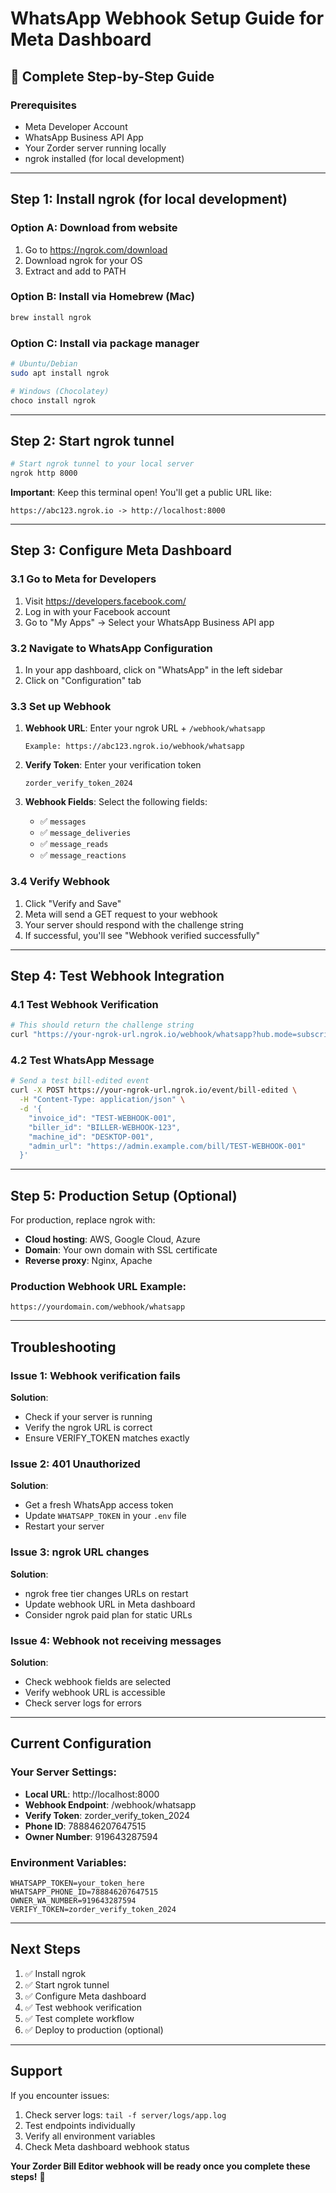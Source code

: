 # WhatsApp Webhook Setup Guide for Meta Dashboard

## 🚀 Complete Step-by-Step Guide

### Prerequisites
- Meta Developer Account
- WhatsApp Business API App
- Your Zorder server running locally
- ngrok installed (for local development)

---

## Step 1: Install ngrok (for local development)

### Option A: Download from website
1. Go to https://ngrok.com/download
2. Download ngrok for your OS
3. Extract and add to PATH

### Option B: Install via Homebrew (Mac)
```bash
brew install ngrok
```

### Option C: Install via package manager
```bash
# Ubuntu/Debian
sudo apt install ngrok

# Windows (Chocolatey)
choco install ngrok
```

---

## Step 2: Start ngrok tunnel

```bash
# Start ngrok tunnel to your local server
ngrok http 8000
```

**Important**: Keep this terminal open! You'll get a public URL like:
```
https://abc123.ngrok.io -> http://localhost:8000
```

---

## Step 3: Configure Meta Dashboard

### 3.1 Go to Meta for Developers
1. Visit https://developers.facebook.com/
2. Log in with your Facebook account
3. Go to "My Apps" → Select your WhatsApp Business API app

### 3.2 Navigate to WhatsApp Configuration
1. In your app dashboard, click on "WhatsApp" in the left sidebar
2. Click on "Configuration" tab

### 3.3 Set up Webhook
1. **Webhook URL**: Enter your ngrok URL + `/webhook/whatsapp`
   ```
   Example: https://abc123.ngrok.io/webhook/whatsapp
   ```

2. **Verify Token**: Enter your verification token
   ```
   zorder_verify_token_2024
   ```

3. **Webhook Fields**: Select the following fields:
   - ✅ `messages`
   - ✅ `message_deliveries`
   - ✅ `message_reads`
   - ✅ `message_reactions`

### 3.4 Verify Webhook
1. Click "Verify and Save"
2. Meta will send a GET request to your webhook
3. Your server should respond with the challenge string
4. If successful, you'll see "Webhook verified successfully"

---

## Step 4: Test Webhook Integration

### 4.1 Test Webhook Verification
```bash
# This should return the challenge string
curl "https://your-ngrok-url.ngrok.io/webhook/whatsapp?hub.mode=subscribe&hub.challenge=test123&hub.verify_token=zorder_verify_token_2024"
```

### 4.2 Test WhatsApp Message
```bash
# Send a test bill-edited event
curl -X POST https://your-ngrok-url.ngrok.io/event/bill-edited \
  -H "Content-Type: application/json" \
  -d '{
    "invoice_id": "TEST-WEBHOOK-001",
    "biller_id": "BILLER-WEBHOOK-123",
    "machine_id": "DESKTOP-001",
    "admin_url": "https://admin.example.com/bill/TEST-WEBHOOK-001"
  }'
```

---

## Step 5: Production Setup (Optional)

For production, replace ngrok with:
- **Cloud hosting**: AWS, Google Cloud, Azure
- **Domain**: Your own domain with SSL certificate
- **Reverse proxy**: Nginx, Apache

### Production Webhook URL Example:
```
https://yourdomain.com/webhook/whatsapp
```

---

## Troubleshooting

### Issue 1: Webhook verification fails
**Solution**: 
- Check if your server is running
- Verify the ngrok URL is correct
- Ensure VERIFY_TOKEN matches exactly

### Issue 2: 401 Unauthorized
**Solution**:
- Get a fresh WhatsApp access token
- Update `WHATSAPP_TOKEN` in your `.env` file
- Restart your server

### Issue 3: ngrok URL changes
**Solution**:
- ngrok free tier changes URLs on restart
- Update webhook URL in Meta dashboard
- Consider ngrok paid plan for static URLs

### Issue 4: Webhook not receiving messages
**Solution**:
- Check webhook fields are selected
- Verify webhook URL is accessible
- Check server logs for errors

---

## Current Configuration

### Your Server Settings:
- **Local URL**: http://localhost:8000
- **Webhook Endpoint**: /webhook/whatsapp
- **Verify Token**: zorder_verify_token_2024
- **Phone ID**: 788846207647515
- **Owner Number**: 919643287594

### Environment Variables:
```env
WHATSAPP_TOKEN=your_token_here
WHATSAPP_PHONE_ID=788846207647515
OWNER_WA_NUMBER=919643287594
VERIFY_TOKEN=zorder_verify_token_2024
```

---

## Next Steps

1. ✅ Install ngrok
2. ✅ Start ngrok tunnel
3. ✅ Configure Meta dashboard
4. ✅ Test webhook verification
5. ✅ Test complete workflow
6. ✅ Deploy to production (optional)

---

## Support

If you encounter issues:
1. Check server logs: `tail -f server/logs/app.log`
2. Test endpoints individually
3. Verify all environment variables
4. Check Meta dashboard webhook status

**Your Zorder Bill Editor webhook will be ready once you complete these steps!** 🎉


